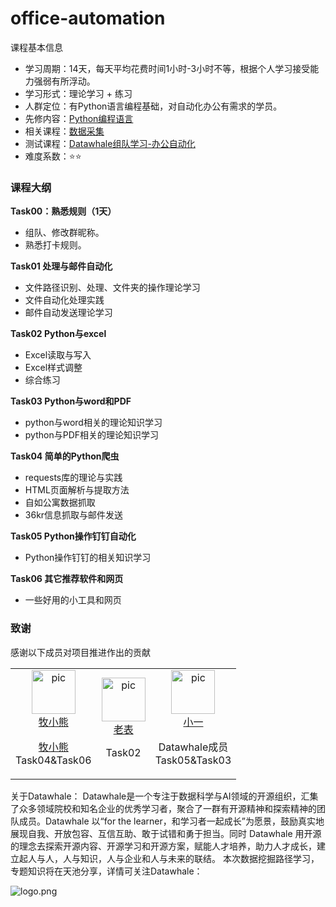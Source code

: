 # office-automation

课程基本信息

- 学习周期：14天，每天平均花费时间1小时-3小时不等，根据个人学习接受能力强弱有所浮动。
- 学习形式：理论学习 + 练习
- 人群定位：有Python语言编程基础，对自动化办公有需求的学员。
- 先修内容：<a href="https://github.com/datawhalechina/learn-python-the-smart-way">Python编程语言</a>
- 相关课程：<a href="https://github.com/datawhalechina/team-learning-program/tree/master/CollectData" >数据采集</a>
- 测试课程：<a href="https://github.com/datawhalechina/team-learning-program/tree/master/OfficeAutomation" >Datawhale组队学习-办公自动化</a>
- 难度系数：⭐⭐

### 课程大纲

**Task00：熟悉规则（1天）**
- 组队、修改群昵称。
- 熟悉打卡规则。


**Task01 处理与邮件自动化**
- 文件路径识别、处理、文件夹的操作理论学习
- 文件自动化处理实践
- 邮件自动发送理论学习

**Task02 Python与excel**
- Excel读取与写入
- Excel样式调整
- 综合练习

**Task03 Python与word和PDF**
- python与word相关的理论知识学习
- python与PDF相关的理论知识学习

**Task04 简单的Python爬虫**
- requests库的理论与实践
- HTML页面解析与提取方法
- 自如公寓数据抓取
- 36kr信息抓取与邮件发送

**Task05 Python操作钉钉自动化**
- Python操作钉钉的相关知识学习

**Task06 其它推荐软件和网页**
- 一些好用的小工具和网页

### 致谢

感谢以下成员对项目推进作出的贡献

<table border="0">
  <tbody>
    <tr align="center" >
      <td>
         <a href="https://github.com/muxiaoxiong"><img width="70" height="70" src="https://github.com/muxiaoxiong.png?s=40" alt="pic"></a><br>
         <a href="https://github.com/muxiaoxiong">牧小熊</a>
         <p> <a href="https://github.com/muxiaoxiong">牧小熊</a> </br> Task04&Task06 </p>
      </td>
      <td>
         <a href="https://github.com/XksA-me"><img width="70" height="70" src="https://github.com/XksA-me.png?s=40" alt="pic"></a><br>
         <a href="https://github.com/XksA-me">老表</a>
         <p>Task02</p>
      </td>
      <td>
         <a href="https://github.com/double-point"><img width="70" height="70" src="https://github.com/double-point.png?s=40" alt="pic"></a><br>
         <a href="https://github.com/double-point">小一</a>
         <p>Datawhale成员 </br>Task05&Task03</p>
      </td>
    </tr>
  </tbody>
</table>


关于Datawhale： Datawhale是一个专注于数据科学与AI领域的开源组织，汇集了众多领域院校和知名企业的优秀学习者，聚合了一群有开源精神和探索精神的团队成员。Datawhale 以“for the learner，和学习者一起成长”为愿景，鼓励真实地展现自我、开放包容、互信互助、敢于试错和勇于担当。同时 Datawhale 用开源的理念去探索开源内容、开源学习和开源方案，赋能人才培养，助力人才成长，建立起人与人，人与知识，人与企业和人与未来的联结。 本次数据挖掘路径学习，专题知识将在天池分享，详情可关注Datawhale：

![logo.png](https://camo.githubusercontent.com/8578ee173c78b587d5058439bbd0b98fa39c173def229a8c3d957e62aac0b649/68747470733a2f2f696d672d626c6f672e6373646e696d672e636e2f323032303039313330313032323639382e706e67237069635f63656e746572)
